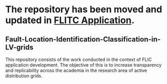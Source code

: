 # The repository has been moved and updated in [FLITC Application](https://github.com/tombax7/FLITC-application).

## Fault-Location-Identification-Classification-in-LV-grids
This repository consists of the work conducted in the context of FLIC application development. The objective of this  is to increase transparency and replicability across the academia in the research area of active distribution grids.
